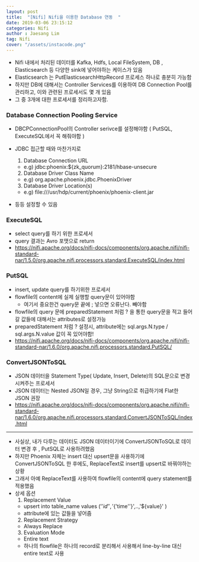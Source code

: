 ```yaml
---
layout: post
title:  "[Nifi] Nifi을 이용한 Database 연동  "
date: 2019-03-06 23:15:12
categories: Nifi 
author : Jaesang Lim
tag: Nifi
cover: "/assets/instacode.png"
---
```


- Nifi 내에서 처리된 데이터를 Kafka, Hdfs, Local FileSystem, DB , Elasticsearch 등 다양한 sink에 넣어야하는 케이스가 있음
- Elasticsearch 는 PutElasticsearchHttpRecord 프로세스 하나로 충분히 가능함
- 하지만 DB에 대해서는 Controller Services를 이용하여 DB Connection Pool를 관리하고, 이와 관련된 프로세서도 몇 개 있음
- 그 중 3개에 대한 프로세서를 정리하고자함.

### Database Connection Pooling Service
- DBCPConnectionPool의 Controller serivce를 설정해야함 ( PutSQL, ExecuteSQL에서 꼭 해줘야함 )
- JDBC 접근할 때와 마찬가지로 
  1. Database Connection URL	
    - e.g) jdbc:phoenix:${zk_quorum}:2181/hbase-unsecure
  2. Database Driver Class Name	
    - e.g) org.apache.phoenix.jdbc.PhoenixDriver
  3. Database Driver Location(s)	
    - e.g) file:///usr/hdp/current/phoenix/phoenix-client.jar
    
- 등등 설정할 수 있음

### ExecuteSQL
- select query를 하기 위한 프로세서
- query 결과는 Avro 포맷으로 return 
- https://nifi.apache.org/docs/nifi-docs/components/org.apache.nifi/nifi-standard-nar/1.5.0/org.apache.nifi.processors.standard.ExecuteSQL/index.html

### PutSQL
- insert, update query를 하기위한 프로세서
- flowfile의 content에 실제 실행할 query문이 있어야함
  - 여기서 중요한건 query문 끝에 ; 넣으면 오류난다. 빼야함 
- flowfile의 query 문에 preparedStatement 처럼 ? 을 통한 query문을 적고 들어갈 값들에 대해서는 attributes로 설정가능
- preparedStatement 처럼 ? 설정시, attribute에는 sql.args.N.type / sql.args.N.value 값이 꼭 있어야함!
- https://nifi.apache.org/docs/nifi-docs/components/org.apache.nifi/nifi-standard-nar/1.6.0/org.apache.nifi.processors.standard.PutSQL/

### ConvertJSONToSQL
- JSON 데이터을 Statement Type( Update, Insert, Delete)의 SQL문으로 변경시켜주는 프로세서
- JSON 데이터는 Nested JSON일 경우, 그냥 String으로 취급하기에 Flat한 JSON 권장
- https://nifi.apache.org/docs/nifi-docs/components/org.apache.nifi/nifi-standard-nar/1.6.0/org.apache.nifi.processors.standard.ConvertJSONToSQL/index.html
 
--- 
- 사실상, 내가 다루는 데이터도 JSON 데이터이기에 ConvertJSONToSQL로 데이터 변경 후 , PutSQL로 사용하려했음
- 하지만 Phoenix 자체는 insert 대신 upsert문을 사용하기에 ConvertJSONToSQL 한 후에도, ReplaceText로 insert를 upsert로 바꿔야하는 상황
- 그래서 아예 ReplaceText를 사용하여 flowfile의 content에 query statement를 적용했음
- 상세 옵션
  1) Replacement Value	
    - upsert into table_name values ('${'id'}','${'time''}',..,'${value}' )
    - attribute에 있는 값들을 넣어줌
  2) Replacement Strategy	
    - Always Replace
  3) Evaluation Mode	
    - Entire text	
    - 하나의 flowfile은 하나의 record로 분리해서 사용해서 line-by-line 대신 entire text로 사용
